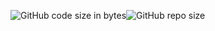 ![GitHub code size in bytes](https://img.shields.io/github/languages/code-size/QWERx29/My-Codes-and-Docs)![GitHub repo size](https://img.shields.io/github/repo-size/QWERx29/My-Codes-and-Docs)
